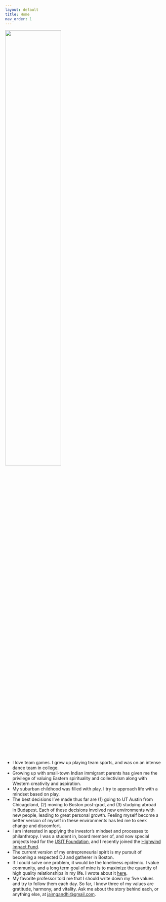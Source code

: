 ```yaml
---
layout: default
title: Home
nav_order: 1
---
```


<img src="{{ site.url }}/assets/images/about.jpg" width="60%"> 
<br/>
<a href="https://www.linkedin.com/in/jai-gandhi/" style="color: inherit;" target="_blank"><i class="fa fa-linkedin"></i></a>
<a href="https://www.instagram.com/_jaigandhi/" style="color: inherit;" target="_blank"><i class="fa fa-instagram"></i></a>

- I love team games. I grew up playing team sports, and was on an intense dance team in college.
- Growing up with small-town Indian immigrant parents has given me the privilege of valuing Eastern spirituality and collectivism along with Western creativity and aspiration.
- My suburban childhood was filled with play. I try to approach life with a mindset based on play.
- The best decisions I’ve made thus far are (1) going to UT Austin from Chicagoland, (2) moving to Boston post-grad, and (3) studying abroad in Budapest. Each of these decisions involved new environments with new people, leading to great personal growth. Feeling myself become a better version of myself in these environments has led me to seek change and discomfort.
- I am interested in applying the investor’s mindset and processes to philanthropy. I was a student in, board member of, and now special projects lead for the [USIT Foundation](https://www.usitfoundation.org/), and I recently joined the [Highwind Impact Fund](https://highwindimpact.wordpress.com/).
- The current version of my entrepreneurial spirit is my pursuit of becoming a respected DJ and gatherer in Boston.
- If I could solve one problem, it would be the loneliness epidemic. I value community, and a long term goal of mine is to maximize the quantity of high quality relationships in my life. I wrote about it [here](https://jaigandhi.substack.com/p/reimagining-consumer-social?r=72hf1).
- My favorite professor told me that I should write down my five values and try to follow them each day. So far, I know three of my values are gratitude, harmony, and vitality. Ask me about the story behind each, or anything else, at [jaimgandhi@gmail.com](mailto:jaimgandhi@gmail.com).
